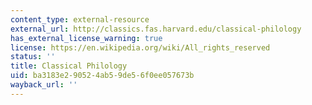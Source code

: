 ```yaml
---
content_type: external-resource
external_url: http://classics.fas.harvard.edu/classical-philology
has_external_license_warning: true
license: https://en.wikipedia.org/wiki/All_rights_reserved
status: ''
title: Classical Philology
uid: ba3183e2-9052-4ab5-9de5-6f0ee057673b
wayback_url: ''
---
```

